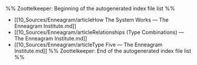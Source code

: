 %% Zoottelkeeper: Beginning of the autogenerated index file list  %%
-  [[10_Sources/Enneagram/articleHow The System Works — The Enneagram Institute.md]]
-  [[10_Sources/Enneagram/articleRelationships (Type Combinations) — The Enneagram Institute.md]]
-  [[10_Sources/Enneagram/articleType Five — The Enneagram Institute.md]]
%% Zoottelkeeper: End of the autogenerated index file list  %%
